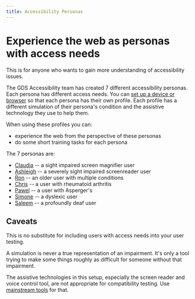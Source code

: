 ```yaml
---
title: Accessibility Personas
---
```


# Experience the web as personas with access needs

This is for anyone who wants to gain more understanding of accessibility issues.

The GDS Accessibility team has created 7 different accessibility personas. Each persona has different access needs.
You can [set up a device or browser](setup/) so that each persona has their own profile.
Each profile has a different simulation of their persona's condition and the assistive technology they use to help them.

When using these profiles you can:

* experience the web from the perspective of these personas
* do some short training tasks for each persona

The 7 personas are:

* [Claudia](claudia/) -- a sight impaired screen magnifier user
* [Ashleigh](ashleigh/) -- a severely sight impaired screenreader user
* [Ron](ron/) -- an older user with multiple conditions
* [Chris](chris/) -- a user with rheumatoid arthritis
* [Pawel](pawel/) -- a user with Asperger's
* [Simone](simone/) -- a dyslexic user
* [Saleem](saleem/) -- a profoundly deaf user


## Caveats

This is no substitute for including users with access needs into your user testing.

A simulation is never a true representation of an impairment. It's only a tool trying to make some things roughly as difficult for someone without that impairment.

The assistive technologies in this setup, especially the screen reader and voice control tool, are not appropriate for compatibility testing. Use [mainstream tools](https://www.gov.uk/service-manual/technology/testing-with-assistive-technologies) for that.
